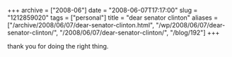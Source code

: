 +++
archive = ["2008-06"]
date = "2008-06-07T17:17:00"
slug = "1212859020"
tags = ["personal"]
title = "dear senator clinton"
aliases = ["/archive/2008/06/07/dear-senator-clinton.html", "/wp/2008/06/07/dear-senator-clinton/", "/2008/06/07/dear-senator-clinton/", "/blog/192"]
+++

thank you for doing the right thing.

